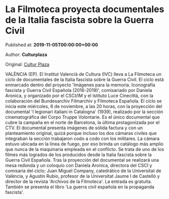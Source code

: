 
# La Filmoteca proyecta documentales de la Italia fascista sobre la Guerra Civil

Published at: **2019-11-05T00:00:00+00:00**

Author: **Culturplaza**

Original: [Cultur Plaza](https://valenciaplaza.com/la-filmoteca-proyecta-documentales-de-la-italia-fascista-sobre-la-guerra-civil)

VALÈNCIA (EP). El Institut Valencià de Cultura (IVC) lleva a La Filmoteca un ciclo de documentales de la Italia fascista sobre la Guerra Civil. El ciclo está enmarcado dentro del proyecto 'Imágenes para la memoria. Iconografía fascista y Guerra Civil Española (2016-2019)', comisariado por Daniela Aronica, y organizado por el CSCI/IM y el Istituto Luce Cinecittà, con la colaboración del Bundesarchiv Filmarchiv y Filmoteca Española.
El ciclo se inicia este miércoles, 6 de noviembre, a las 20 horas, con la proyección del documental 'I legionari italiani in Catalogna' (1939), realizado por la sección cinematográfica del Corpo Truppe Volontarie. Es el único documental que cubre la campaña en el norte de Barcelona, la última protagonizada por el CTV.
El documental presenta imágenes de sólida factura y con un planteamiento original, quizá porque incluso los dos cámaras civiles que integraban la sección trabajaron codo a codo con los militares. La cámara estuvo ubicada en la línea de fuego, por eso brinda un catálogo más amplio que nunca de la maquinaria empleada en el conflicto. Se trata de uno de los filmes más logrados de los producidos desde la Italia fascista sobre la Guerra Civil Española.
Tras la proyección del documental se realizará una mesa redonda y un coloquio con Daniela Aronica, directora del CSCI y comisaria del ciclo; Juan Miguel Company, catedrático de la Universitat de València, y Agustín Rubio, profesor de la Universitat Jaume I de Castelló y director de la revista 'Archivos de la Filmoteca'. La entrada es gratuita. También se presenta el libro 'La guerra civil española en la propaganda fascista'.
